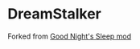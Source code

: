 # DreamStalker

Forked from [Good Night's Sleep mod](https://gitlab.com/modding-legacy/Good-Night-Sleep)
